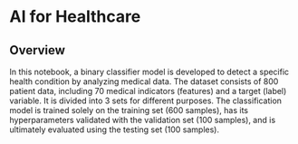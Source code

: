 # AI for Healthcare

## Overview
In this notebook, a binary classifier model is developed to detect a specific health condition by analyzing medical data. The dataset consists of 800 patient data, including 70 medical indicators (features) and a target (label) variable. It is divided into 3 sets for different purposes. The classification model is trained solely on the training set (600 samples), has its hyperparameters validated with the validation set (100 samples), and is ultimately evaluated using the testing set (100 samples).
